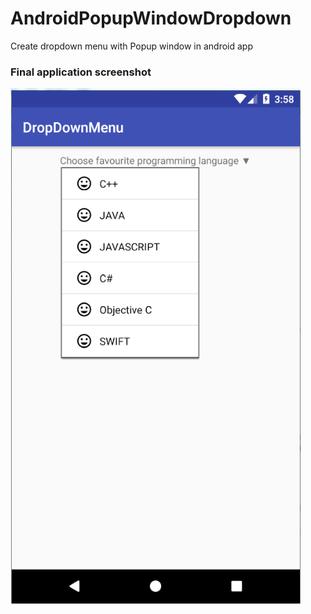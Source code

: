 # AndroidPopupWindowDropdown
Create dropdown menu with Popup window in android app

### Final application screenshot
![Final application screenshot](/Screenshot.PNG)
